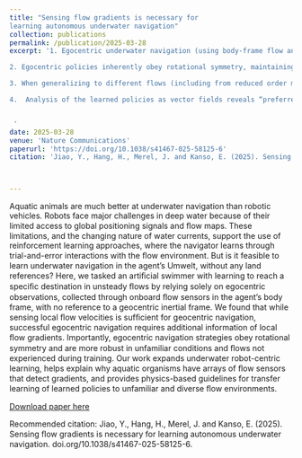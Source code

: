 ```yaml
---
title: "Sensing flow gradients is necessary for
learning autonomous underwater navigation"
collection: publications
permalink: /publication/2025-03-28
excerpt: '1. Egocentric underwater navigation (using body-frame flow and target measurements) performs as well as geocentric sensing (using inertial-frame measurements) when supplemented with local flow-gradient information, either transverse or tangential flow gradients.

2. Egocentric policies inherently obey rotational symmetry, maintaining high performance under arbitrary rotations of the flow field, whereas geocentric policies rapidly degrade when the flow alignment shifts.

3. When generalizing to different flows (including from reduced order modle to actual flow), both egocentric and egocentric policies are robust in naviagting through vortical wakes. 

4.  Analysis of the learned policies as vector fields reveals “preferred directions” (stable equilibria) that explain differing success rates upstream vs. downstream and the role of sensory ambiguities in decision-making.  


 '
date: 2025-03-28
venue: 'Nature Communications'
paperurl: 'https://doi.org/10.1038/s41467-025-58125-6'
citation: 'Jiao, Y., Hang, H., Merel, J. and Kanso, E. (2025). Sensing ﬂow gradients is necessary for learning autonomous underwater navigation.'



---
```



Aquatic animals are much better at underwater navigation than robotic vehicles. Robots face major challenges in deep water because of their limited access to global positioning signals and ﬂow maps. These limitations, and the changing nature of water currents, support the use of reinforcement learning approaches, where the navigator learns through trial-and-error interactions with the ﬂow environment. But is it feasible to learn underwater navigation in the agent’s Umwelt, without any land references? Here, we tasked an artiﬁcial swimmer with learning to reach a speciﬁc destination in unsteady ﬂows by relying solely on egocentric observations, collected through onboard ﬂow sensors in the agent’s body frame, with no reference to a geocentric inertial frame. We found that while sensing local ﬂow velocities is sufﬁcient for geocentric navigation, successful egocentric navigation requires additional information of local ﬂow gradients. Importantly, egocentric navigation strategies obey rotational symmetry and are more robust in unfamiliar conditions and ﬂows not experienced during training. Our work expands underwater robot-centric learning, helps explain why aquatic organisms have arrays of ﬂow sensors that detect gradients, and provides physics-based guidelines for transfer learning of learned policies to unfamiliar and diverse ﬂow environments.
 


[Download paper here](/files/publications/Jiao2025.pdf)

Recommended citation: Jiao, Y., Hang, H., Merel, J. and Kanso, E. (2025). Sensing ﬂow gradients is necessary for learning autonomous underwater navigation. doi.org/10.1038/s41467-025-58125-6.